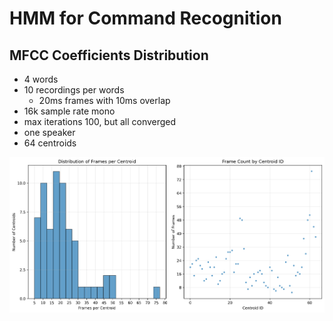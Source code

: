 # HMM for Command Recognition

## MFCC Coefficients Distribution

- 4 words
- 10 recordings per words
    - 20ms frames with 10ms overlap
- 16k sample rate mono
- max iterations 100, but all converged 
- one speaker
- 64 centroids

![MFCC distribution 64 centroids](Plots/mfcc_100iter_64centroids.png)
